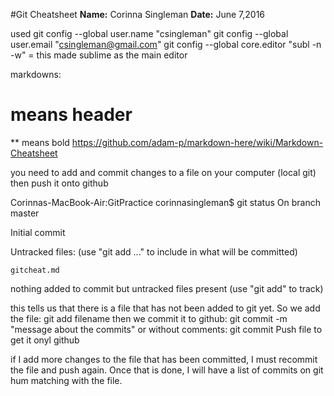 #Git Cheatsheet
**Name:** Corinna Singleman
**Date:** June 7,2016

used git config --global user.name "csingleman"
git config --global user.email "csingleman@gmail.com"
git config --global core.editor "subl -n -w" = this made sublime as the main editor

markdowns:
# means header
** means bold
https://github.com/adam-p/markdown-here/wiki/Markdown-Cheatsheet

you need to add and commit changes to a file on your computer (local git) then push it onto github

Corinnas-MacBook-Air:GitPractice corinnasingleman$ git status
On branch master

Initial commit

Untracked files:
  (use "git add <file>..." to include in what will be committed)

	gitcheat.md

nothing added to commit but untracked files present (use "git add" to track)

this tells us that there is a file that has not been added to git yet. So we add the file: git add filename 
then we commit it to github: git commit -m "message about the commits" or without comments: git commit
Push file to get it onyl github

if I add more changes to the file that has been committed, I must recommit the file and push again. Once that is done, I will have a list of commits on git hum matching with the file. 